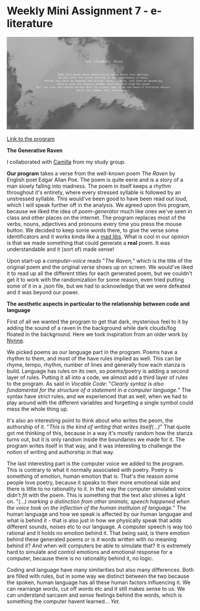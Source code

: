 # Weekly Mini Assignment 7 - e-literature

![alt text](miniex7snap.PNG)

[Link to the program](https://rawgit.com/nborgbjerg/mini_ex/master/miniex7/empty-example/index.html)


**The Generative Raven**

I collaborated with [Camilla](https://github.com/CamillaMondrup/Mini_ex/tree/master/Mini_ex7) from my study group.

**Our program** takes a verse from the well-known poem *The Raven* by English poet Edgar Allan Poe. The poem is quite eerie and is a story of a man slowly falling into madness. The poem in itself keeps a rhythm throughout it's entirety, where every stressed syllable is followed by an unstressed syllable. This would've been good to have been read out loud, which I will speak further off in the analysis.
We agreed upon this program, because we liked the idea of *poem-generator* much like ones we've seen in class and other places on the internet. The program replaces most of the verbs, nouns, adjectives and pronouns every time you press the mouse button. We decided to keep some words there, to give the verse some identificators and it works kinda like a [mad libs](https://en.wikipedia.org/wiki/Mad_Libs). What is cool in our opinion is that we made something that could generate a **real** poem. It was understandable and it (sort of) made sense!

Upon start-up a *computer-voice* reads "*The Raven,*" which is the title of the original poem and the original verse shows up on screen. We would've liked it to read up all the different titles for each generated poem, but we couldn't get it to work with the randomization for some reason, even tried putting some of it in a .json file, but we had to acknowledge that we were defeated and it was beyond our power.

**The aesthetic aspects in particular to the relationship between code and language**

First of all we wanted the program to get that dark, mysterious feel to it by adding the sound of a raven in the background while dark clouds/fog floated in the background. Here we took inspiration from an older work by [Nynne](https://nynnelucca.github.io/Mini-exercises/Mini_ex5/empty-example/).

We picked poems as our language part in the program. Poems have a rhythm  to them, and most of the have rules implied as well. This can be rhyme, tempo, rhythm, number of lines and generally how each stanza is build. Language has rules on its own, so poems/poetry is adding a second layer of rules. Putting it all into a code, we almost add a third layer of rules to the program. As said in *Vocable Code*: "*Clearly syntaz is also fundamental for the structure of a statement in a computer language.*" The syntax have strict rules, and we experienced that as well, when we had to play around with the different variables and forgetting a single symbol could mess the whole thing up.

It's also an interesting point to think about who writes the peom, the authorship of it. "*This is the kind of writing that writes itself(...)*" That quote got me thinking of this, because in a way it's mostly random how the stanza turns out, but it is only random inside the boundaries we made for it. The program writes itself in that way, and it was interesting to challenge the notion of writing and authorship in that way.

The last interesting part is the computer voice we added to the program. This is contrary to what it normally associated with poetry. Poetry is something of emotion, human emotion that is. That's the reason some people love poetry, because it speaks to their more emotional side and there is little to no rationality to it. In that way the computer simulated voice didn't *fit* with the poem. This is something that the text also shines a light on. "*(...) marking a distinction from other animals, speech happened when the voice took on the inflection of the human instituion of language.*" The human language and how we speak is affected by our human langugae and what is behind it - that is also just in how we physically speak that adds different sounds, noises etc to our language. A computer speech is way too rational and it holds no emotion behind it. That being said, is there emotion behind these generated poems or is it words written with no meaning behind it? And when will computers be able to simulate that? It is extremely hard to simulate and control emotions and emotional response for a computer, because there is no rationality behind it, no logic.

Coding and language have many similarities but also many differences. Both are filled with rules, but in some way we distinct between the two because the spoken, human language has all these human factors influencing it. We can rearrange words, cut off words etc and it still makes sense to us. We can understand sarcasm and sense feelings behind the words, which is something the computer havent learned... *Yet.*
